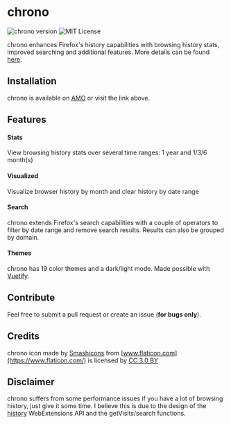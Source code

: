 # chrono

![chrono version](https://img.shields.io/badge/version-1.0.0-brightgreen.svg)
![MIT License](https://img.shields.io/badge/license-MIT-blue.svg)

chrono enhances Firefox's history capabilities with browsing history stats, improved searching and additional features. More details can be found [here](https://sereneblue.github.io/chrono).

## Installation

chrono is available on [AMO](https://addons.mozilla.org/firefox/addon/chrono-ext) or visit the link above.

## Features

#### Stats

View browsing history stats over several time ranges: 1 year and 1/3/6 month(s)

#### Visualized

Visualize browser history by month and clear history by date range

#### Search

chrono extends Firefox's search capabilities with a couple of operators to filter by date range and remove search results. Results can also be grouped by domain.

#### Themes

chrono has 19 color themes and a dark/light mode. Made possible with [Vuetify](https://github.com/vuetifyjs/vuetify).

## Contribute

Feel free to submit a pull request or create an issue (**for bugs only**).

## Credits

chrono icon made by [Smashicons](https://www.flaticon.com/authors/smashicons) from [www.flaticon.com](https://www.flaticon.com/) is licensed by [CC 3.0 BY](http://creativecommons.org/licenses/by/3.0/")

## Disclaimer

chrono suffers from some performance issues if you have a lot of browsing history, just give it some time. I believe this is due to the design of the [history](https://developer.mozilla.org/en-US/docs/Mozilla/Add-ons/WebExtensions/API/history) WebExtensions API and the getVisits/search functions.
